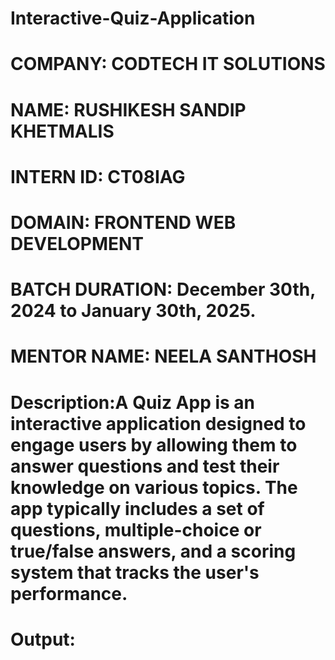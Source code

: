# Interactive-Quiz-Application

# COMPANY: CODTECH IT SOLUTIONS
# NAME: RUSHIKESH SANDIP KHETMALIS
# INTERN ID: CT08IAG
# DOMAIN: FRONTEND WEB DEVELOPMENT
# BATCH DURATION: December 30th, 2024 to January 30th, 2025.
# MENTOR NAME: NEELA SANTHOSH
# Description:A Quiz App is an interactive application designed to engage users by allowing them to answer questions and test their knowledge on various topics. The app typically includes a set of questions, multiple-choice or true/false answers, and a scoring system that tracks the user's performance.
# Output:
